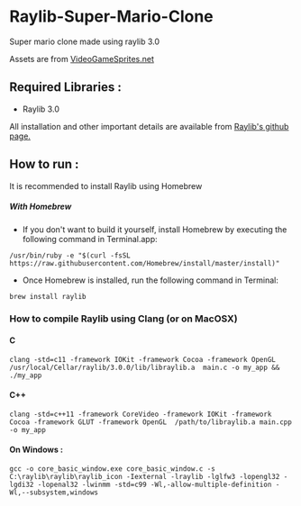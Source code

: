 # Raylib-Super-Mario-Clone
Super mario clone made using raylib 3.0

Assets are from [VideoGameSprites.net](http://www.videogamesprites.net/SuperMarioBros1/)


## Required Libraries :
- Raylib 3.0

All installation and other important details are available from [Raylib's github page.](https://github.com/raysan5/raylib)

## How to run :

It is recommended to install Raylib using Homebrew 

##### With Homebrew

- If you don't want to build it yourself, install Homebrew by executing the following command in Terminal.app:  
```
/usr/bin/ruby -e "$(curl -fsSL https://raw.githubusercontent.com/Homebrew/install/master/install)"
```
- Once Homebrew is installed, run the following command in Terminal:
```
brew install raylib
```

### How to compile Raylib using Clang (or on MacOSX)

#### C
 ```
 clang -std=c11 -framework IOKit -framework Cocoa -framework OpenGL /usr/local/Cellar/raylib/3.0.0/lib/libraylib.a  main.c -o my_app && ./my_app
 ```

#### C++
```
clang -std=c++11 -framework CoreVideo -framework IOKit -framework Cocoa -framework GLUT -framework OpenGL  /path/to/libraylib.a main.cpp -o my_app
```

#### On Windows : 
```
gcc -o core_basic_window.exe core_basic_window.c -s C:\raylib\raylib\raylib_icon -Iexternal -lraylib -lglfw3 -lopengl32 -lgdi32 -lopenal32 -lwinmm -std=c99 -Wl,-allow-multiple-definition -Wl,--subsystem,windows
```


